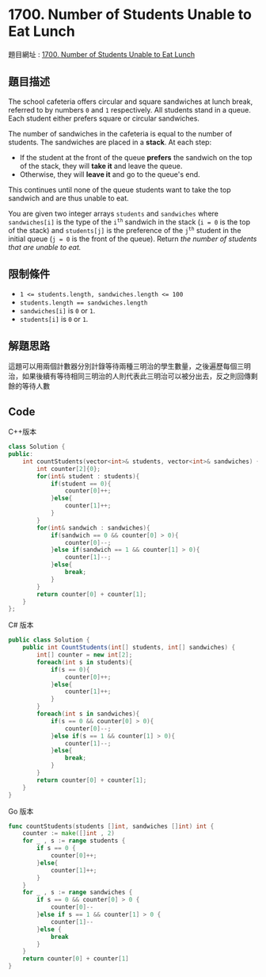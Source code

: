 # 1700. Number of Students Unable to Eat Lunch

題目網址 : [1700. Number of Students Unable to Eat Lunch](https://leetcode.com/problems/number-of-students-unable-to-eat-lunch)

## 題目描述

The school cafeteria offers circular and square sandwiches at lunch break, referred to by numbers `0` and `1` respectively. All students stand in a queue. Each student either prefers square or circular sandwiches.

The number of sandwiches in the cafeteria is equal to the number of students. The sandwiches are placed in a **stack**. At each step:

- If the student at the front of the queue **prefers** the sandwich on the top of the stack, they will **take it** and leave the queue.
- Otherwise, they will **leave it** and go to the queue's end.

This continues until none of the queue students want to take the top sandwich and are thus unable to eat.

You are given two integer arrays `students` and `sandwiches` where `sandwiches[i]` is the type of the <code>i<sup>​​​​​​th</sup></code> sandwich in the stack (`i = 0` is the top of the stack) and `students[j]` is the preference of the <code>j<sup>​​​​​​th</sup></code> student in the initial queue (`j = 0` is the front of the queue). Return _the number of students that are unable to eat._

## 限制條件

- `1 <= students.length, sandwiches.length <= 100`
- `students.length == sandwiches.length`
- `sandwiches[i]` is `0` or `1`.
- `students[i]` is `0` or `1`.

## 解題思路

這題可以用兩個計數器分別計錄等待兩種三明治的學生數量，之後遍歷每個三明治，如果後續有等待相同三明治的人則代表此三明治可以被分出去，反之則回傳剩餘的等待人數

## Code

C++版本

```C++
class Solution {
public:
    int countStudents(vector<int>& students, vector<int>& sandwiches) {
        int counter[2]{0};
        for(int& student : students){
            if(student == 0){
                counter[0]++;
            }else{
                counter[1]++;
            }
        }
        for(int& sandwich : sandwiches){
            if(sandwich == 0 && counter[0] > 0){
                counter[0]--;
            }else if(sandwich == 1 && counter[1] > 0){
                counter[1]--;
            }else{
                break;
            }
        }
        return counter[0] + counter[1];
    }
};
```

C# 版本

```C#
public class Solution {
    public int CountStudents(int[] students, int[] sandwiches) {
        int[] counter = new int[2];
        foreach(int s in students){
            if(s == 0){
                counter[0]++;
            }else{
                counter[1]++;
            }
        }
        foreach(int s in sandwiches){
            if(s == 0 && counter[0] > 0){
                counter[0]--;
            }else if(s == 1 && counter[1] > 0){
                counter[1]--;
            }else{
                break;
            }
        }
        return counter[0] + counter[1];
    }
}
```

Go 版本

```go
func countStudents(students []int, sandwiches []int) int {
    counter := make([]int , 2)
    for _ , s := range students {
        if s == 0 {
            counter[0]++;
        }else{
            counter[1]++;
        }
    }
    for _ , s := range sandwiches {
        if s == 0 && counter[0] > 0 {
            counter[0]--
        }else if s == 1 && counter[1] > 0 {
            counter[1]--
        }else {
            break
        }
    }
    return counter[0] + counter[1]
}
```
